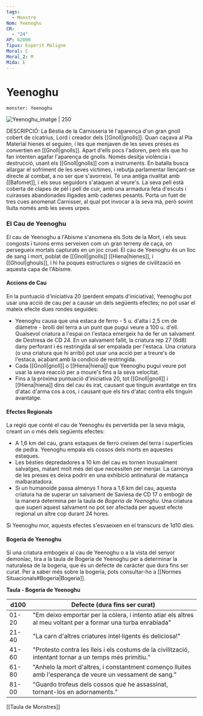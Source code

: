 ```yaml
---
tags:
  - Monstre
Nom: Yeenoghu
CR:
  - "24"
XP: 62000
Tipus: Esperit Maligne
Moral: C
Moral_2: M
Mida: E
---
```

# Yeenoghu

```statblock
monster: Yeenoghu
```

![Yeenoghu_imatge | 250](https://static.wikia.nocookie.net/forgottenrealms/images/c/c3/Yeenoghu-5e.png/revision/latest?cb&#x3D;20170928181952)

DESCRIPCIÓ: 
La Bèstia de la Carnisseria té l'aparença d'un gran gnoll cobert de cicatrius, Lord i creador dels [[Gnoll|gnolls]]. Quan caçava al Pla Material hienes el seguien, i les que menjaven de les seves preses es convertien en [[Gnoll|gnolls]]. Apart d'ells pocs l'adoren, però els que ho fan intenten agafar l'aparença de gnolls. Només desitja violència i destrucció, usant els [[Gnoll|gnolls]] com a instruments. En batalla busca allargar el sofriment de les seves víctimes, i rebutja parlamentar llençant-se directe al combat, a no ser que s'avorreixi. Té una antiga rivalitat amb [[Bafomet]], i els seus seguidors s'ataquen al veure's. La seva pell està coberta de clapes de pèl i pell de cuir, amb una armadura feta d'escuts i cuirasses abandonades lligades amb cadenes pesants. Porta un fuet de tres cues anomenat Carnisser, al qual pot invocar a la seva mà, però sovint lluita només amb les seves urpes.

### El Cau de Yeenoghu

El cau de Yeenoghu a l'Abisme s'anomena els Sots de la Mort, i els seus congosts i turons erms serveixen com un gran terreny de caça, on persegueix mortals capturats en un joc cruel. El cau de Yeenoghu és un lloc de sang i mort, poblat de  [[Gnoll|gnolls]]  [[Hiena|hienes]], i [[Ghoul|ghouls]], i hi ha poques estructures o signes de civilització en aquesta capa de l'Abisme.
#### Accions de Cau

En la puntuació d'iniciativa 20 (perdent empats d'iniciativa), Yeenoghu pot usar una acció de cau per a causar un dels següents efectes; no pot usar el mateix efecte dues rondes seguides:

- Yeenoghu causa que una estaca de ferro - 5 u. d'alta i 2,5 cm de diàmetre - brolli del terra a un punt que pugui veure a 100 u. d'ell. Qualsevol criatura a l'espai on l'estaca emergeix ha de fer un salvament de Destresa de CD 24. En un salvament fallit, la criatura rep 27 (6d8) dany perforant i és restringida al ser empalada per l'estaca. Una criatura (o una criatura que hi arribi) pot usar una acció per a treure's  de l'estaca, acabant amb la condició de restringida.
- Cada [[Gnoll|gnoll]] o [[Hiena|hiena]] que Yeenoghu pugui veure pot usar la seva reacció per a moure's fins a la seva velocitat.
- Fins a la pròxima puntuació d'iniciativa 20, tot [[Gnoll|gnoll]] i [[Hiena|hiena]] dins del cau és irat, causant que tinguin avantatge en tirs d'atac d'arma cos a cos, i causant que els tirs d'atac contra ells tinguin avantatge.
#### Efectes Regionals

La regió que conté el cau de Yeenoghu és pervertida per la seva màgia, creant un o més dels següents efectes:

- A 1,6 km del cau, grans estaques de ferro creixen del terra i superfícies de pedra. Yeenoghu empala els cossos dels morts en aquestes estaques.
- Les bèsties depredadores a 10 km del cau es tornen inusualment salvatges, matant molt més del que necessiten per menjar. La carronya de les preses es deixa podrir en una exhibició antinatural de matança malbaratadora.
- Si un humanoide passa almenys 1 hora a 1,6 km del cau, aquesta criatura ha de superar un salvament de Saviesa de CD 17 o embogir de la manera determina per la taula de *Bogeria de Yeenoghu*. Una criatura que superi aquest salvament no pot ser afectada per aquest efecte regional un altre cop durant 24 hores.

Si Yeenoghu mor, aquests efectes s'esvaeixen en el transcurs de 1d10 dies.

#### Bogeria de Yeenoghu

Si una criatura embogeix al cau de Yeenoghu o a la vista del senyor demoníac, tira a la taula de Bogeria de Yeenoghu per a determinar la naturalesa de la bogeria, que és un defecte de caràcter que dura fins ser curat. Per a saber més sobre la bogeria, pots consultar-ho a [[Normes Situacionals#Bogeria|Bogeria]].

**Taula - Bogeria de Yeenoghu**

| d100  | Defecte (dura fins ser curat)                                                                                 |
| ----- | ------------------------------------------------------------------------------------------------------------- |
| 01-20 | "Em deixo emportar per la còlera, i intento atiar els altres al meu voltant per a formar una turba enrabiada" |
| 21-40 | "La carn d'altres criatures intel·ligents és deliciosa!"                                                      |
| 41-60 | "Protesto contra les lleis i els costums de la civilització, intentant tornar a un temps més primitiu."       |
| 61-80 | "Anhelo la mort d'altres, i constantment començo lluites amb l'esperança de veure un vessament de sang."      |
| 81-00 | "Guardo trofeus dels cossos que he assassinat, tornant-los en adornaments."                                   |

[[Taula de Monstres]]